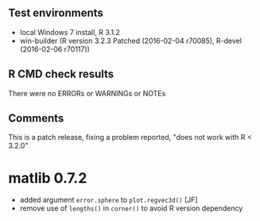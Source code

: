 ## Test environments
* local Windows 7 install, R 3.1.2
* win-builder (R version 3.2.3 Patched (2016-02-04 r70085), R-devel (2016-02-06 r70117))

## R CMD check results
There were no ERRORs or WARNINGs or NOTEs

## Comments
This is a patch release, fixing a problem reported, "does not work with R < 3.2.0"

# matlib 0.7.2

- added argument `error.sphere` to `plot.regvec3d()` [JF]
- remove use of `lengths()` in `corner()` to avoid R version dependency


